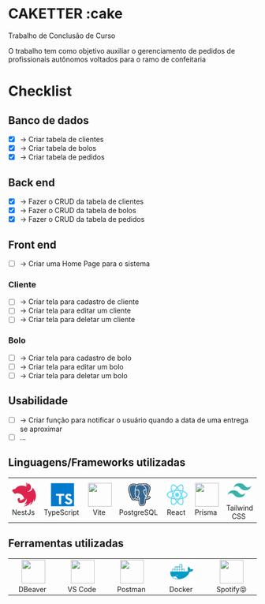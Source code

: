 # CAKETTER :cake

Trabalho de Conclusão de Curso

O trabalho tem como objetivo auxiliar o gerenciamento de pedidos de profissionais autônomos voltados para o ramo de confeitaria

# Checklist

## Banco de dados

- [x] -> Criar tabela de clientes
- [x] -> Criar tabela de bolos
- [x] -> Criar tabela de pedidos

## Back end

- [x] -> Fazer o CRUD da tabela de clientes
- [x] -> Fazer o CRUD da tabela de bolos
- [x] -> Fazer o CRUD da tabela de pedidos

## Front end

- [ ] -> Criar uma Home Page para o sistema

### Cliente

- [ ] -> Criar tela para cadastro de cliente
- [ ] -> Criar tela para editar um cliente
- [ ] -> Criar tela para deletar um cliente

### Bolo

- [ ] -> Criar tela para cadastro de bolo
- [ ] -> Criar tela para editar um bolo
- [ ] -> Criar tela para deletar um bolo

## Usabilidade

- [ ] -> Criar função para notificar o usuário quando a data de uma entrega se aproximar
- [ ] ...

## Linguagens/Frameworks utilizadas

<table>
  <tr>
    <td align="center" width="96">
        <img height="48" width="48" src="https://raw.githubusercontent.com/devicons/devicon/master/icons/nestjs/nestjs-plain.svg" />
        <br>NestJs&nbsp;
    </td>
    <td align="center" width="96">
      <img height="48" width="48" src="https://raw.githubusercontent.com/devicons/devicon/master/icons/typescript/typescript-original.svg" />
      <br>TypeScript&nbsp;
    </td>
    <td align="center" width="96">
      <img height="48" width="48" src="https://vitejs.dev/logo.svg" />
      <br>Vite&nbsp;
    </td>
    <td align="center" width="96">
      <img height="48" width="48" src="https://raw.githubusercontent.com/devicons/devicon/master/icons/postgresql/postgresql-original.svg" />
      <br>PostgreSQL&nbsp;
    </td>
    <td align="center" width="96">
      <img height="48" width="48" src="https://github.com/devicons/devicon/raw/master/icons/react/react-original.svg" />
      <br>React&nbsp;
    </td>
    <td align="center" width="96">
      <img height="48" width="48" src="https://website-v9.vercel.app/logo-white.svg" />
      <br>Prisma&nbsp;
    </td>
    <td align="center" width="96">
      <img height="48" width="48" src="https://github.com/devicons/devicon/raw/master/icons/tailwindcss/tailwindcss-plain.svg" />
      <br>Tailwind CSS&nbsp;
    </td>
  </tr>
</table>

## Ferramentas utilizadas

<table>
  <tr>
    <td align="center" width="96">
        <img height="48" width="48" src="https://dbeaver.io/wp-content/uploads/2015/09/beaver-head.png" />
        <br>DBeaver&nbsp;
    </td>
    <td align="center" width="96">
      <img height="48" width="48" src="https://www.svgrepo.com/show/374171/vscode.svg" />
      <br>VS Code&nbsp;
    </td>
    <td align="center" width="96">
      <img height="48" width="48" src="https://www.vectorlogo.zone/logos/getpostman/getpostman-icon.svg" />
      <br>Postman&nbsp;
    </td>
    <td align="center" width="96">
      <img height="48" width="48" src="https://raw.githubusercontent.com/devicons/devicon/master/icons/docker/docker-plain.svg" />
      <br>Docker&nbsp;
    </td>
    <td align="center" width="100">
      <img height="48" width="48" src="https://www.svgrepo.com/show/355256/spotify.svg" />
      <br>Spotify&#128541;
    </td>
  </tr>
</table>
